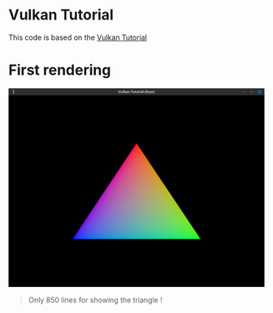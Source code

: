 # Vulkan Tutorial
This code is based on the [Vulkan Tutorial](https://kylemayes.github.io/vulkanalia)

# First rendering
![Preview](./preview.png)

> Only 850 lines for showing the triangle !